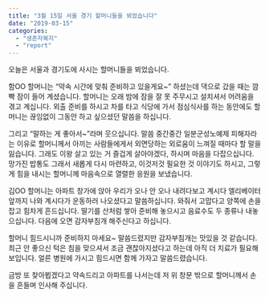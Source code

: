 ```yaml
---
title: "3월 15일 서울 경기 할머니들을 뵈었습니다"
date: "2019-03-15"
categories: 
  - "생존자복지"
  - "report"
---
```


오늘은 서울과 경기도에 사시는 할머니들을 뵈었습니다.

함OO 할머니는 “약속 시간에 맞춰 준비하고 있을게요~” 하셨는데 댁으로 갔을 때는 깜빡 잠이 들어 계셨습니다. 할머니는 오래 밤에 잠을 잘 못 주무시고 설치셔서 어려움을 겪고 계십니다. 외출 준비를 하시고 차를 타고 식당에 가서 점심식사를 하는 동안에도 할머니는 끊임없이 그동안 하고 싶으셨던 말씀을 하십니다.

그리고 “말하는 게 좋아서~”라며 웃으십니다. 말씀 중간중간 일분군성노예제 피해자라는 이유로 할머니께서 아끼는 사람들에게서 외면당하는 외로움이 느껴질 때마다 할 말을 잃습니다. 그래도 이왕 살고 있는 거 즐겁게 살아야겠다, 하시며 마음을 다잡으십니다. 망가진 밥통도 그래서 새롭게 다시 마련하고, 이것저것 필요한 것 이야기도 하시고, 그렇게 힘을 내시는 할머니께 마음속으로 열렬한 응원을 보냈습니다.

김OO 할머니는 아파트 창가에 앉아 우리가 오나 안 오나 내려다보고 계시다 엘리베이터 앞까지 나와 계시다가 운동하러 나오셨다고 말씀하십니다. 와줘서 고맙다고 양쪽에 손을 잡고 힘차게 흔드십니다. 딸기를 산처럼 쌓아 준비해 놓으시고 음료수도 두 종류나 내놓으십니다. 다음에 오면 감자부침개 해주신다고 하십니다.

할머니 힘드시니까 준비하지 마세요~ 말씀드렸지만 감자부침개는 맛있을 것 같습니다. 최근 안 좋으신 턱은 침을 맞으셔서 조금 괜찮아지셨다고 하는데 아직 더 치료가 필요해 보입니다. 얼른 병원에 가시고 힘드시면 함께 가자고 말씀드렸습니다.

금방 또 찾아뵙겠다고 약속드리고 아파트를 나서는데 저 위 창문 밖으로 할머니께서 손을 흔들며 인사해 주십니다.
